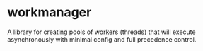 # workmanager
A library for creating pools of workers (threads) that will execute asynchronously with minimal config and full precedence control.
